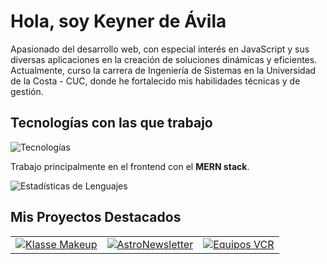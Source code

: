 
# Hola, soy Keyner de Ávila
Apasionado del desarrollo web, con especial interés en JavaScript y sus diversas aplicaciones en la creación de soluciones dinámicas y eficientes. Actualmente, curso la carrera de Ingeniería de Sistemas en la Universidad de la Costa - CUC, donde he fortalecido mis habilidades técnicas y de gestión.

## Tecnologías con las que trabajo
![Tecnologías](https://skillicons.dev/icons?i=html,css,js,express,react,nodejs,nextjs,tailwind,astro,git)  

Trabajo principalmente en el frontend con el **MERN stack**.

![Estadísticas de Lenguajes](https://github-readme-stats.vercel.app/api/top-langs/?username=kdeavila&layout=compact&theme=radical)

## Mis Proyectos Destacados

|                |                |                |
|----------------|----------------|----------------|
| [![Klasse Makeup](https://i.postimg.cc/QNwb5bwp/Screen-Shot-2024-10-02-at-03-05-52.png)](https://klassemakeup.netlify.app) | [![AstroNewsletter](https://i.postimg.cc/s26P2gsj/Screen-Shot-2024-10-02-at-02-46-10.png)](https://astronewsletter.netlify.app) | [![Equipos VCR](https://i.postimg.cc/N0f7YHhC/Screen-Shot-2024-10-02-at-02-46-53.png)](https://equiposvcr.netlify.app) |


